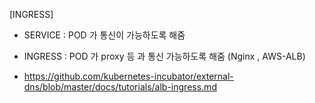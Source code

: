[INGRESS]

- SERVICE : POD 가 통신이 가능하도록 해줌
- INGRESS : POD 가 proxy 등 과 통신 가능하도록 해줌 (Nginx , AWS-ALB)


- https://github.com/kubernetes-incubator/external-dns/blob/master/docs/tutorials/alb-ingress.md
